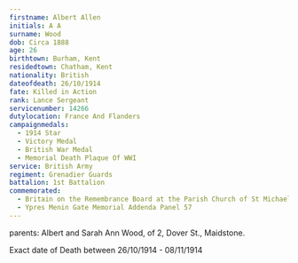 ```yaml
---
firstname: Albert Allen
initials: A A
surname: Wood
dob: Circa 1888
age: 26
birthtown: Burham, Kent
residedtown: Chatham, Kent
nationality: British
dateofdeath: 26/10/1914
fate: Killed in Action
rank: Lance Sergeant
servicenumber: 14266
dutylocation: France And Flanders
campaignmedals:
  - 1914 Star
  - Victory Medal
  - British War Medal
  - Memorial Death Plaque Of WWI
service: British Army
regiment: Grenadier Guards
battalion: 1st Battalion 
commemorated:
  - Britain on the Remembrance Board at the Parish Church of St Michael & All Angels, Maidstone
  - Ypres Menin Gate Memorial Addenda Panel 57
---
```

parents: Albert and Sarah Ann Wood, of 2, Dover St., Maidstone.

Exact date of Death between 26/10/1914 - 08/11/1914



